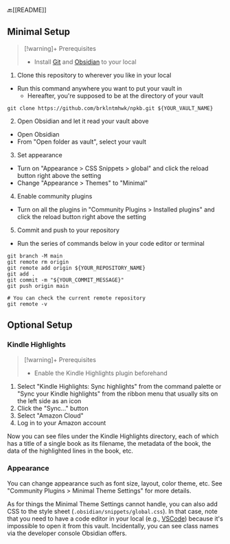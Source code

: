 🔙[[README]]
## Minimal Setup

>[!warning]+ Prerequisites
> - Install [Git](https://git-scm.com/) and [Obsidian](https://obsidian.md/) to your local

1. Clone this repository to wherever you like in your local
- Run this command anywhere you want to put your vault in
	- Hereafter, you're supposed to be at the directory of your vault

```
git clone https://github.com/brklntmhwk/npkb.git ${YOUR_VAULT_NAME}
```

2. Open Obsidian and let it read your vault above
- Open Obsidian
- From "Open folder as vault", select your vault

3. Set appearance
- Turn on "Appearance > CSS Snippets > global" and click the reload button right above the setting
- Change "Appearance > Themes" to "Minimal"

4. Enable community plugins
- Turn on all the plugins in "Community Plugins > Installed plugins" and click the reload button right above the setting

5. Commit and push to your repository
- Run the series of commands below in your code editor or terminal
```
git branch -M main
git remote rm origin
git remote add origin ${YOUR_REPOSITORY_NAME}
git add .
git commit -m "${YOUR_COMMIT_MESSAGE}"
git push origin main

# You can check the current remote repository
git remote -v
```

## Optional Setup
### Kindle Highlights
>[!warning]+ Prerequisites
> - Enable the Kindle Highlights plugin beforehand

1. Select "Kindle Highlights: Sync highlights" from the command palette or "Sync your Kindle highlights" from the ribbon menu that usually sits on the left side as an icon
2. Click the "Sync..." button
3. Select "Amazon Cloud"
4. Log in to your Amazon account

Now you can see files under the Kindle Highlights directory, each of which has a title of a single book as its filename, the metadata of the book, the data of the highlighted lines in the book, etc.
### Appearance
You can change appearance such as font size, layout, color theme, etc. See "Community Plugins > Minimal Theme Settings" for more details.

As for things the Minimal Theme Settings cannot handle, you can also add CSS to the style sheet (`.obsidian/snippets/global.css`). In that case, note that you need to have a code editor in your local (e.g., [VSCode](https://code.visualstudio.com/)) because it's impossible to open it from this vault. Incidentally, you can see class names via the developer console Obsidian offers.
